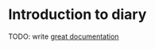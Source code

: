 # Introduction to diary

TODO: write [great documentation](http://jacobian.org/writing/what-to-write/)
